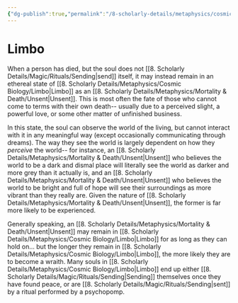 ```yaml
---
{"dg-publish":true,"permalink":"/8-scholarly-details/metaphysics/cosmic-biology/limbo/","noteIcon":""}
---
```


# Limbo

When a person has died, but the soul does not [[8. Scholarly Details/Magic/Rituals/Sending\|send]] itself, it may instead remain in an ethereal state of [[8. Scholarly Details/Metaphysics/Cosmic Biology/Limbo\|Limbo]] as an [[8. Scholarly Details/Metaphysics/Mortality & Death/Unsent\|Unsent]]. This is most often the fate of those who cannot come to terms with their own death-- usually due to a perceived slight, a powerful love, or some other matter of unfinished business. 

In this state, the soul can observe the world of the living, but cannot interact with it in any meaningful way (except occasionally communicating through dreams). The way they see the world is largely dependent on how they *perceive* the world-- for instance, an [[8. Scholarly Details/Metaphysics/Mortality & Death/Unsent\|Unsent]] who believes the world to be a dark and dismal place will literally see the world as darker and more grey than it actually is, and an [[8. Scholarly Details/Metaphysics/Mortality & Death/Unsent\|Unsent]] who believes the world to be bright and full of hope will see their surroundings as more vibrant than they really are. Given the nature of [[8. Scholarly Details/Metaphysics/Mortality & Death/Unsent\|Unsent]], the former is far more likely to be experienced. 

Generally speaking, an [[8. Scholarly Details/Metaphysics/Mortality & Death/Unsent\|Unsent]] may remain in [[8. Scholarly Details/Metaphysics/Cosmic Biology/Limbo\|Limbo]] for as long as they can hold on... but the longer they remain in [[8. Scholarly Details/Metaphysics/Cosmic Biology/Limbo\|Limbo]], the more likely they are to become a wraith. Many souls in [[8. Scholarly Details/Metaphysics/Cosmic Biology/Limbo\|Limbo]] end up either [[8. Scholarly Details/Magic/Rituals/Sending\|Sending]] themselves once they have found peace, or are [[8. Scholarly Details/Magic/Rituals/Sending\|sent]] by a ritual performed by a psychopomp. 